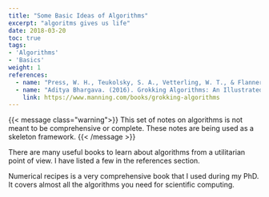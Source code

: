 ```yaml
---
title: "Some Basic Ideas of Algorithms"
excerpt: "algoritms gives us life"
date: 2018-03-20
toc: true
tags:
- 'Algorithms'
- 'Basics'
weight: 1
references:
  - name: "Press, W. H., Teukolsky, S. A., Vetterling, W. T., & Flannery, B. P. (2544). Numerical Recipes (3rd Editio). Cambridge University Press."
  - name: "Aditya Bhargava. (2016). Grokking Algorithms: An Illustrated Guide for Programmers and Other Curious People. Manning Publications."
    link: https://www.manning.com/books/grokking-algorithms
---
```


{{< message class="warning">}}
This set of notes on algorithms is not meant to be comprehensive or complete. These notes are being used as a skeleton framework.
{{< /message >}}

There are many useful books to learn about algorithms from a utilitarian point of view. I have listed a few in the references section.

Numerical recipes is a very comprehensive book that I used during my PhD. It covers almost all the algorithms you need for scientific computing.
